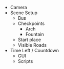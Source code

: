 - Camera
- Scene Setup
	- Bus
	- Checkpoints
		- Arch
		- Fountain
	- Start place
	- Visible Roads
- Time Left / Countdown
	- GUI
	- Scripts
